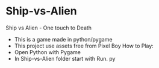 # Ship-vs-Alien
Ship vs Alien - One touch to Death
- This is a game made in python/pygame 
- This project use assets free from Pixel Boy
How to Play:
- Open Python with Pygame
- In Ship-vs-Alien folder start with Run. py
